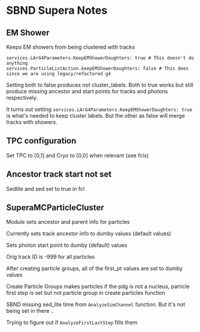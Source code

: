 # SBND Supera Notes

## EM Shower

Keeps EM showers from being clustered with tracks

```
services.LArG4Parameters.KeepEMShowerDaughters: true # This doesn't do anything
services.ParticleListAction.keepEMShowerDaughters: false # This does since we are using legacy/refactored g4
```

Setting both to false produces not cluster_labels.
Both to true works but still produce missing ancestor and start points for tracks and photons respectively.

It turns out setting `services.LArG4Parameters.KeepEMShowerDaughters: true` is what's needed to keep cluster labels. But the other as false will merge tracks with showers.

## TPC configuration

Set TPC to [0,1] and Cryo to [0,0] when relevant (see fcls)

## Ancestor track start not set

Sedlite and sed set to true in fcl

## SuperaMCParticleCluster

Module sets ancestor and parent info for particles

Currently sets track ancestor info to dumby values (default values)

Sets photon start point to dumby (default) values

Orig track ID is -999 for all particles

After creating particle groups, all of the first_pt values are set to dumby values

Create Particle Groups makes particles if the pdg is not a nucleus, particle first step is set but not particle group in create particles function

SBND missing sed_lite time from `AnalyzeSimChannel` function. But it's not being set in there .. 

Trying to figure out if `AnalyzeFirstLastStep` fills them







